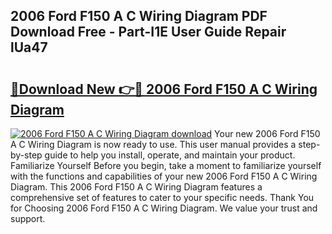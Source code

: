 ## 2006 Ford F150 A C Wiring Diagram PDF Download Free - Part-I1E User Guide Repair lUa47

# <h2><a href="http://dfubka.blite.top/?on=2006+Ford+F150+A+C+Wiring+Diagram">🔗Download New 👉🔴 2006 Ford F150 A C Wiring Diagram</a></h2>

[![2006 Ford F150 A C Wiring Diagram download](https://i.imgur.com/lujVjoI.png)](http://dfubka.blite.top/?on=2006+Ford+F150+A+C+Wiring+Diagram)
Your new 2006 Ford F150 A C Wiring Diagram is now ready to use. This user manual provides a step-by-step guide to help you install, operate, and maintain your product. Familiarize Yourself Before you begin, take a moment to familiarize yourself with the functions and capabilities of your new 2006 Ford F150 A C Wiring Diagram. This 2006 Ford F150 A C Wiring Diagram features a comprehensive set of features to cater to your specific needs. Thank You for Choosing 2006 Ford F150 A C Wiring Diagram. We value your trust and support.
